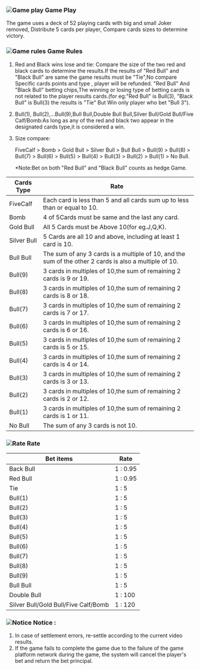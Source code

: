 ### ![Game play](https://res-global.keazjn8.cn/statics/game_rules/icon_g_p.png) Game Play

The game uses a deck of 52 playing cards with big and small Joker removed, Distribute 5 cards per player, Compare cards sizes to determine victory.

### ![Game rules](https://res-global.keazjn8.cn/statics/game_rules/icon_g_r.png) Game Rules

1. Red and Black wins lose and tie: Compare the size of the two red and black cards to determine the results.If the results of "Red Bull" and "Black Bull" are
   same the game results must be "Tie",No compare Specific cards points and type , player will be refunded.
   "Red Bull" And "Black Bull" betting chips,The winning or losing type of betting cards is not related to the player results cards.(for eg:"Red Bull" is Bull(3),
   "Black Bull" is Bull(3) the results is "Tie" But Win only player who bet "Bull 3").
2. Bull(1), Bull(2),...Bull(9),Bull Bull,Double Bull Bull,Silver Bull/Gold Bull/Five Calf/Bomb:As long as any of the red and black two appear in the designated cards
   type,it is considered a win.
3. Size compare:

   FiveCalf > Bomb > Gold Bull > Silver Bull > Bull Bull > Bull(9) > Bull(8) > Bull(7) > Bull(6) > Bull(5) > Bull(4) > Bull(3) > Bull(2) > Bull(1) > No Bull.

   \*Note:Bet on both "Red Bull" and "Black Bull" counts as hedge Game.

| Cards Type  | Rate                                                                                                   |
| ----------- | ------------------------------------------------------------------------------------------------------ |
| FiveCalf    | Each card is less than 5 and all cards sum up to less than or equal to 10.                             |
| Bomb        | 4 of 5Cards must be same and the last any card.                                                        |
| Gold Bull   | All 5 Cards must be Above 10(for eg.J,Q,K).                                                            |
| Silver Bull | 5 Cards are all 10 and above, including at least 1 card is 10.                                         |
| Bull Bull   | The sum of any 3 cards is a multiple of 10, and the sum of the other 2 cards is also a multiple of 10. |
| Bull(9)     | 3 cards in multiples of 10,the sum of remaining 2 cards is 9 or 19.                                    |
| Bull(8)     | 3 cards in multiples of 10,the sum of remaining 2 cards is 8 or 18.                                    |
| Bull(7)     | 3 cards in multiples of 10,the sum of remaining 2 cards is 7 or 17.                                    |  |
| Bull(6)     | 3 cards in multiples of 10,the sum of remaining 2 cards is 6 or 16.                                    |  |
| Bull(5)     | 3 cards in multiples of 10,the sum of remaining 2 cards is 5 or 15.                                    |  |
| Bull(4)     | 3 cards in multiples of 10,the sum of remaining 2 cards is 4 or 14.                                    |  |
| Bull(3)     | 3 cards in multiples of 10,the sum of remaining 2 cards is 3 or 13.                                    |  |
| Bull(2)     | 3 cards in multiples of 10,the sum of remaining 2 cards is 2 or 12.                                    |  |
| Bull(1)     | 3 cards in multiples of 10,the sum of remaining 2 cards is 1 or 11.                                    |  |
| No Bull     | The sum of any 3 cards is not 10.                                                                      |

### ![Rate](https://res-global.keazjn8.cn/statics/game_rules/icon_r.png) Rate

| Bet items                            | Rate     |
| ------------------------------------ | -------- |
| Back Bull                            | 1 : 0.95 |
| Red Bull                             | 1 : 0.95 |
| Tie                                  | 1 : 5    |
| Bull(1)                              | 1 : 5    |
| Bull(2)                              | 1 : 5    |
| Bull(3)                              | 1 : 5    |
| Bull(4)                              | 1 : 5    |
| Bull(5)                              | 1 : 5    |
| Bull(6)                              | 1 : 5    |
| Bull(7)                              | 1 : 5    |
| Bull(8)                              | 1 : 5    |
| Bull(9)                              | 1 : 5    |
| Bull Bull                            | 1 : 5    |
| Double Bull                          | 1 : 100  |
| Silver Bull/Gold Bull/Five Calf/Bomb | 1 : 120  |

### ![Notice](https://res-global.keazjn8.cn/statics/game_rules/icon_warn.png) Notice :

1. In case of settlement errors, re-settle according to the current video results.
2. If the game fails to complete the game due to the failure of the game platform network during the game, the system will cancel the player's bet and return the bet principal.
